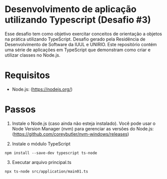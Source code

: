 # Desenvolvimento de aplicação utilizando Typescript (Desafio #3)
Esse desafio tem como objetivo exercitar conceitos de orientação a objetos na prática utilizando
TypeScript. Desafio gerado pela Residência de Desenvolvimento de Software da IUUL e UNIRIO.
Este repositório contém uma série de aplicações em TypeScript que demonstram como criar e utilizar classes no Node.js.

# Requisitos
- Node.js: (https://nodejs.org/)

# Passos
1. Instale o Node.js (caso ainda não esteja instalado).
Você pode usar o Node Version Manager (nvm) para gerenciar as versões do Node.js:
(https://github.com/coreybutler/nvm-windows/releases)

2. Instale o módulo TypeScript

`npm install --save-dev typescript ts-node`

3. Executar arquivo principal.ts
   
`npx ts-node src/application/main01.ts`
